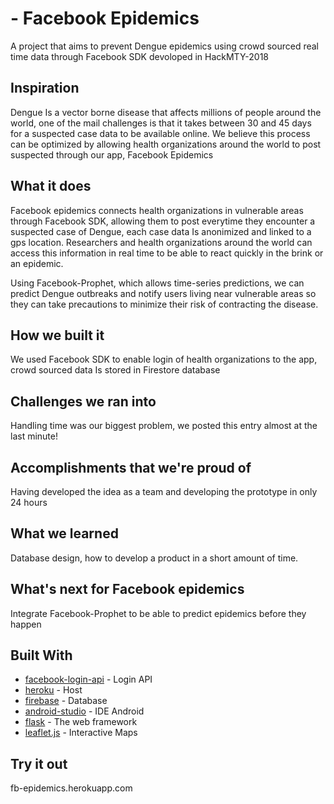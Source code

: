 # - Facebook Epidemics
A project that aims to prevent Dengue epidemics using crowd sourced real time data through Facebook SDK devoloped in HackMTY-2018

## Inspiration
Dengue Is a vector borne disease that affects millions of people around the world, one of the mail challenges is that it takes between 30 and 45 days for a suspected case data to be available online. We believe this process can be optimized by allowing health organizations around the world to post suspected through our app, Facebook Epidemics

## What it does
Facebook epidemics connects health organizations in vulnerable areas through Facebook SDK, allowing them to post everytime they encounter a suspected case of Dengue, each case data Is anonimized and linked to a gps location. Researchers and health organizations around the world can access this information in real time to be able to react quickly in the brink or an epidemic.

Using Facebook-Prophet, which allows time-series predictions, we can predict Dengue outbreaks and notify users living near vulnerable areas so they can take precautions to minimize their risk of contracting the disease.

## How we built it
We used Facebook SDK to enable login of health organizations to the app, crowd sourced data Is stored in Firestore database

## Challenges we ran into
Handling time was our biggest problem, we posted this entry almost at the last minute!

## Accomplishments that we're proud of
Having developed the idea as a team and developing the prototype in only 24 hours

## What we learned
Database design, how to develop a product in a short amount of time.

## What's next for Facebook epidemics
Integrate Facebook-Prophet to be able to predict epidemics before they happen

## Built With
* [facebook-login-api](https://developers.facebook.com/docs/facebook-login/) - Login API
* [heroku](https://www.heroku.com/) - Host
* [firebase](https://firebase.google.com/?hl=es-419) - Database
* [android-studio](https://developer.android.com/studio/) - IDE Android
* [flask](http://flask.pocoo.org/) - The web framework
* [leaflet.js](https://leafletjs.com/) - Interactive Maps
## Try it out
 fb-epidemics.herokuapp.com
